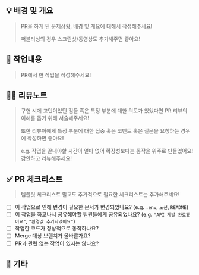 ## 💡 배경 및 개요

> PR을 하게 된 문제상황, 배경 및 개요에 대해서 작성해주세요!
>
> 퍼블리싱의 경우 스크린샷/동영상도 추가해주면 좋아요!

## 📃 작업내용

> PR에서 한 작업을 작성해주세요!

## 🙋‍♂️ 리뷰노트

> 구현 시에 고민이었던 점들 혹은 특정 부분에 대한 의도가 있었다면 PR 리뷰의 이해를 돕기 위해 서술해주세요!
>
> 또한 리뷰어에게 특정 부분에 대한 집중 혹은 코멘트 혹은 질문을 요청하는 경우에 작성하면 좋아요!
>
> e.g. 작업을 끝내야할 시간이 얼마 없어 확장성보다는 동작을 위주로 만들었어요! 감안하고 리뷰해주세요!

## ✅ PR 체크리스트

> 템플릿 체크리스트 말고도 추가적으로 필요한 체크리스트는 추가해주세요!

- [ ] 이 작업으로 인해 변경이 필요한 문서가 변경되었나요? (e.g. `.env`, `노션`, `README`)
- [ ] 이 작업을 하고나서 공유해야할 팀원들에게 공유되었나요? (e.g. `"API 개발 완료됐어요"`, `"환경값 추가되었어요"`)
- [ ] 작업한 코드가 정상적으로 동작하나요?
- [ ] Merge 대상 브랜치가 올바른가요?
- [ ] PR과 관련 없는 작업이 있지는 않나요?

## 🎸 기타
